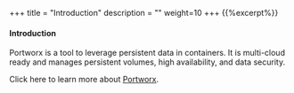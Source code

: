 +++
title = "Introduction"
description = ""
weight=10
+++
{{%excerpt%}}

#### Introduction

Portworx is a tool to leverage persistent data in containers. It is multi-cloud ready and manages persistent volumes, high availability, and data security. 

Click here to learn more about [Portworx](https://portworx.com).
